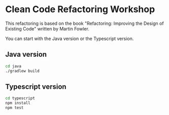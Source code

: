 # Clean Code Refactoring Workshop

This refactoring is based on the book "Refactoring: Improving the Design of Existing Code" written by Martin Fowler.

You can start with the Java version or the Typescript version.

## Java version

```sh
cd java
./gradlew build
```

## Typescript version

```sh
cd typescript
npm install
npm test
```
